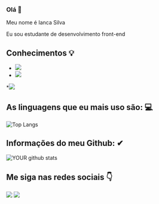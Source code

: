 ### Olá 👋
  
Meu nome é Ianca Silva

Eu sou estudante de desenvolvimento front-end 
## Conhecimentos 💡

 * <img src="https://img.shields.io/badge/HTML5-E34F26?style=for-the-badge&logo=html5&logoColor=white">
 * <img src="https://img.shields.io/badge/CSS3-1572B6?style=for-the-badge&logo=css3&logoColor=white">
 *<img src = "https://img.shields.io/badge/- Javascript-yellow ? logo = javascript & logocolor = white"> 

## As linguagens que eu mais uso são: 💻
![Top Langs](https://github-readme-stats.vercel.app/api/top-langs/?username=Iancaxz&langs_count=8&theme=radical)


## Informações do meu Github: ✔
![YOUR github stats](https://github-readme-stats.vercel.app/api?username=Iancaxz&theme=radical)
 


## Me siga nas redes sociais 👇


 [<img src="https://img.shields.io/badge/linkedin-%230077B5.svg?&style=for-the-badge&logo=linkedin&logoColor=white" />](https://www.linkedin.com/in/ianca-rochelley-ferreira-da-silva-522838203/)
 [<img src = "https://img.shields.io/badge/instagram-%23E4405F.svg?&style=for-the-badge&logo=instagram&logoColor=white">](https://www.instagram.com/iancacode/)
 
